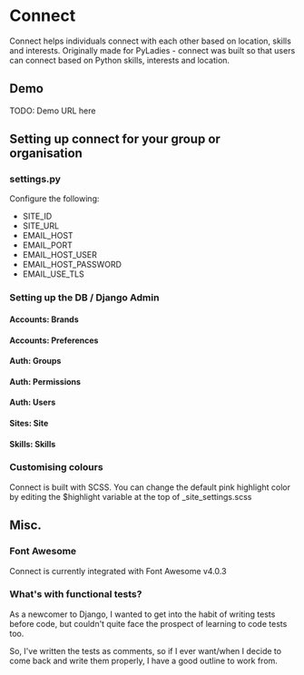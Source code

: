 # Connect

Connect helps individuals connect with each other based on location, skills and interests.
Originally made for PyLadies - connect was built so that users can connect based on Python skills, interests and location.

##  Demo

TODO: Demo URL here

## Setting up connect for your group or organisation

### settings.py

Configure the following:

-  SITE_ID
-  SITE_URL
-  EMAIL_HOST
-  EMAIL_PORT
-  EMAIL_HOST_USER
-  EMAIL_HOST_PASSWORD
-  EMAIL_USE_TLS

### Setting up the DB / Django Admin

#### Accounts: Brands

#### Accounts: Preferences

#### Auth: Groups

#### Auth: Permissions

#### Auth: Users

#### Sites: Site

#### Skills: Skills


### Customising colours

Connect is built with SCSS.  You can change the default pink highlight
color by editing the $highlight variable at the top of _site_settings.scss


## Misc.

### Font Awesome

Connect is currently integrated with Font Awesome v4.0.3

### What's with functional tests?

As a newcomer to Django, I wanted to get into the habit of writing tests before code, but couldn't quite face the prospect of learning to code tests too.

So, I've written the tests as comments, so if I ever want/when I decide to come back and write them properly, I have a good outline to work from.
